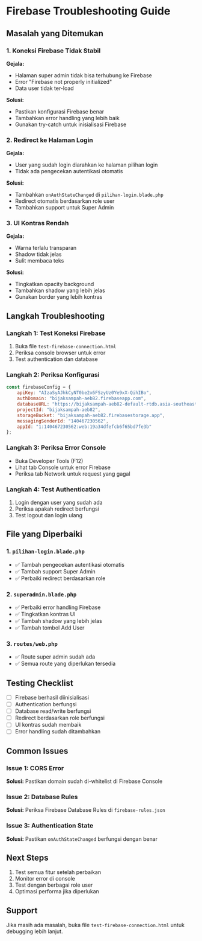 # Firebase Troubleshooting Guide

## Masalah yang Ditemukan

### 1. Koneksi Firebase Tidak Stabil
**Gejala:**
- Halaman super admin tidak bisa terhubung ke Firebase
- Error "Firebase not properly initialized"
- Data user tidak ter-load

**Solusi:**
- Pastikan konfigurasi Firebase benar
- Tambahkan error handling yang lebih baik
- Gunakan try-catch untuk inisialisasi Firebase

### 2. Redirect ke Halaman Login
**Gejala:**
- User yang sudah login diarahkan ke halaman pilihan login
- Tidak ada pengecekan autentikasi otomatis

**Solusi:**
- Tambahkan `onAuthStateChanged` di `pilihan-login.blade.php`
- Redirect otomatis berdasarkan role user
- Tambahkan support untuk Super Admin

### 3. UI Kontras Rendah
**Gejala:**
- Warna terlalu transparan
- Shadow tidak jelas
- Sulit membaca teks

**Solusi:**
- Tingkatkan opacity background
- Tambahkan shadow yang lebih jelas
- Gunakan border yang lebih kontras

## Langkah Troubleshooting

### Langkah 1: Test Koneksi Firebase
1. Buka file `test-firebase-connection.html`
2. Periksa console browser untuk error
3. Test authentication dan database

### Langkah 2: Periksa Konfigurasi
```javascript
const firebaseConfig = {
    apiKey: "AIzaSyAJhkCyNT0be2x6FSzyUz0Ye9xX-QihIBo",
    authDomain: "bijaksampah-aeb82.firebaseapp.com",
    databaseURL: "https://bijaksampah-aeb82-default-rtdb.asia-southeast1.firebasedatabase.app",
    projectId: "bijaksampah-aeb82",
    storageBucket: "bijaksampah-aeb82.firebasestorage.app",
    messagingSenderId: "140467230562",
    appId: "1:140467230562:web:19a34dfefcb6f65bd7fe3b"
};
```

### Langkah 3: Periksa Error Console
- Buka Developer Tools (F12)
- Lihat tab Console untuk error Firebase
- Periksa tab Network untuk request yang gagal

### Langkah 4: Test Authentication
1. Login dengan user yang sudah ada
2. Periksa apakah redirect berfungsi
3. Test logout dan login ulang

## File yang Diperbaiki

### 1. `pilihan-login.blade.php`
- ✅ Tambah pengecekan autentikasi otomatis
- ✅ Tambah support Super Admin
- ✅ Perbaiki redirect berdasarkan role

### 2. `superadmin.blade.php`
- ✅ Perbaiki error handling Firebase
- ✅ Tingkatkan kontras UI
- ✅ Tambah shadow yang lebih jelas
- ✅ Tambah tombol Add User

### 3. `routes/web.php`
- ✅ Route super admin sudah ada
- ✅ Semua route yang diperlukan tersedia

## Testing Checklist

- [ ] Firebase berhasil diinisialisasi
- [ ] Authentication berfungsi
- [ ] Database read/write berfungsi
- [ ] Redirect berdasarkan role berfungsi
- [ ] UI kontras sudah membaik
- [ ] Error handling sudah ditambahkan

## Common Issues

### Issue 1: CORS Error
**Solusi:** Pastikan domain sudah di-whitelist di Firebase Console

### Issue 2: Database Rules
**Solusi:** Periksa Firebase Database Rules di `firebase-rules.json`

### Issue 3: Authentication State
**Solusi:** Pastikan `onAuthStateChanged` berfungsi dengan benar

## Next Steps

1. Test semua fitur setelah perbaikan
2. Monitor error di console
3. Test dengan berbagai role user
4. Optimasi performa jika diperlukan

## Support

Jika masih ada masalah, buka file `test-firebase-connection.html` untuk debugging lebih lanjut.
